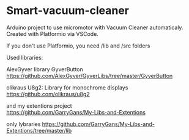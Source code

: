 # Smart-vacuum-cleaner

Arduino project to use micromotor with Vacuum Cleaner automaticaly.<br/>
Created with Platformio via VSCode.

If you don't use Platformio, you need /lib and /src folders

Used libraries:

AlexGyver library GyverButton<br/>
https://github.com/AlexGyver/GyverLibs/tree/master/GyverButton


olikraus U8g2: Library for monochrome displays<br/>
https://github.com/olikraus/u8g2

and my extentions project<br/>
https://github.com/GarryGans/My-Libs-and-Extentions

only lybraries
https://github.com/GarryGans/My-Libs-and-Extentions/tree/master/lib
